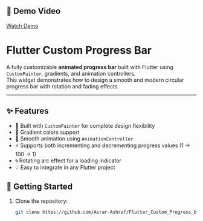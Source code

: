 ## 🎥 Demo Video
[Watch Demo](https://raw.githubusercontent.com/Asrar-Ashraf/Flutter_Custom_Progress_bar/main/progessbar.webm)


# Flutter Custom Progress Bar

A fully customizable **animated progress bar** built with Flutter using
`CustomPainter`, gradients, and animation controllers.  
This widget demonstrates how to design a smooth and modern circular progress bar
with rotation and fading effects.

---

## ✨ Features

- 🎨 Built with `CustomPainter` for complete design flexibility  
- 🌈 Gradient colors support  
- 🔄 Smooth animation using `AnimationController`  
- ⚡ Supports both incrementing and decrementing progress values (1 → 100 → 1)  
- 🌀 Rotating arc effect for a loading indicator  
- 💡 Easy to integrate in any Flutter project  


## 🚀 Getting Started

1. Clone the repository:
   ```bash
   git clone https://github.com/Asrar-Ashraf/Flutter_Custom_Progress_bar.git
